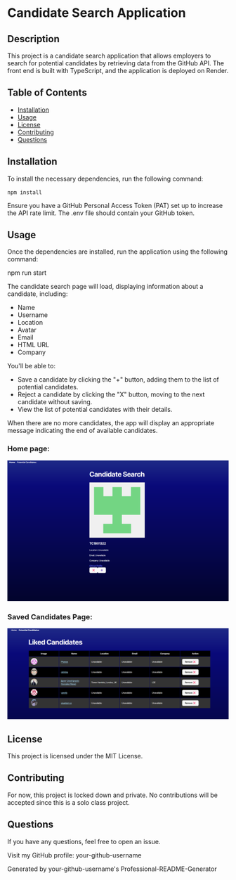 # Candidate Search Application

## Description

This project is a candidate search application that allows employers to search for potential candidates by retrieving data from the GitHub API. The front end is built with TypeScript, and the application is deployed on Render.

## Table of Contents

- [Installation](#installation)
- [Usage](#usage)
- [License](#license)
- [Contributing](#contributing)
- [Questions](#questions)

## Installation

To install the necessary dependencies, run the following command:
```
npm install
```
Ensure you have a GitHub Personal Access Token (PAT) set up to increase the API rate limit. The .env file should contain your GitHub token.

## Usage

Once the dependencies are installed, run the application using the following command:

npm run start

The candidate search page will load, displaying information about a candidate, including:

- Name
- Username
- Location
- Avatar
- Email
- HTML URL
- Company

You'll be able to:

- Save a candidate by clicking the "+" button, adding them to the list of potential candidates.
- Reject a candidate by clicking the "X" button, moving to the next candidate without saving.
- View the list of potential candidates with their details.

When there are no more candidates, the app will display an appropriate message indicating the end of available candidates.

### Home page:

![Homepage](./images/homepage.png)

### Saved Candidates Page:

![SavedCandidatesPage](./images/savedCandidates.png)

## License

This project is licensed under the MIT License.

## Contributing

For now, this project is locked down and private. No contributions will be accepted since this is a solo class project.

## Questions

If you have any questions, feel free to open an issue.

Visit my GitHub profile: your-github-username

Generated by your-github-username's Professional-README-Generator
